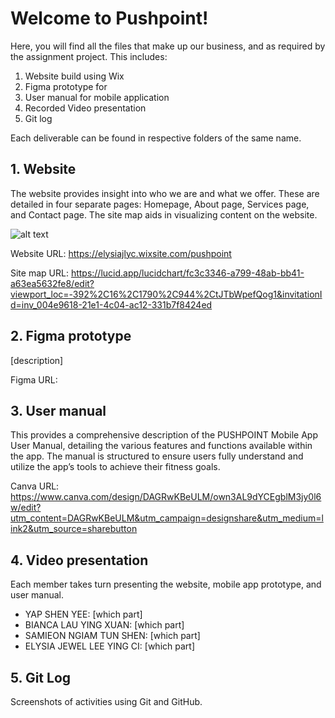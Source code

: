 # Welcome to Pushpoint!

Here, you will find all the files that make up our business, and as required by the assignment project. This includes:

1.	Website build using Wix
2.	Figma prototype for
3.	User manual for mobile application
4.	Recorded Video presentation
5.	Git log

Each deliverable can be found in respective folders of the same name.

## 1. Website

The website provides insight into who we are and what we offer. These are detailed in four separate pages: Homepage, About page, Services page, and Contact page. The site map aids in visualizing content on the website.

![alt text](https://github.com/Elysia-Jewel/Pushpoint/blob/main/pushpoint_sitemap.png?raw=true)


Website URL: https://elysiajlyc.wixsite.com/pushpoint

Site map URL: https://lucid.app/lucidchart/fc3c3346-a799-48ab-bb41-a63ea5632fe8/edit?viewport_loc=-392%2C16%2C1790%2C944%2CtJTbWpefQog1&invitationId=inv_004e9618-21e1-4c04-ac12-331b7f8424ed


## 2. Figma prototype
[description]

Figma URL:

## 3. User manual
This provides a comprehensive description of the PUSHPOINT Mobile App User Manual, detailing the various features and functions available within the app. The manual is structured to ensure users fully understand and utilize the app’s tools to achieve their fitness goals.

Canva URL: https://www.canva.com/design/DAGRwKBeULM/own3AL9dYCEgblM3jy0l6w/edit?utm_content=DAGRwKBeULM&utm_campaign=designshare&utm_medium=link2&utm_source=sharebutton

## 4. Video presentation

Each member takes turn presenting the website, mobile app prototype, and user manual. 

- YAP SHEN YEE: [which part]
- BIANCA LAU YING XUAN: [which part]
- SAMIEON NGIAM TUN SHEN: [which part]
- ELYSIA JEWEL LEE YING CI: [which part]

## 5. Git Log
Screenshots of activities using Git and GitHub.
